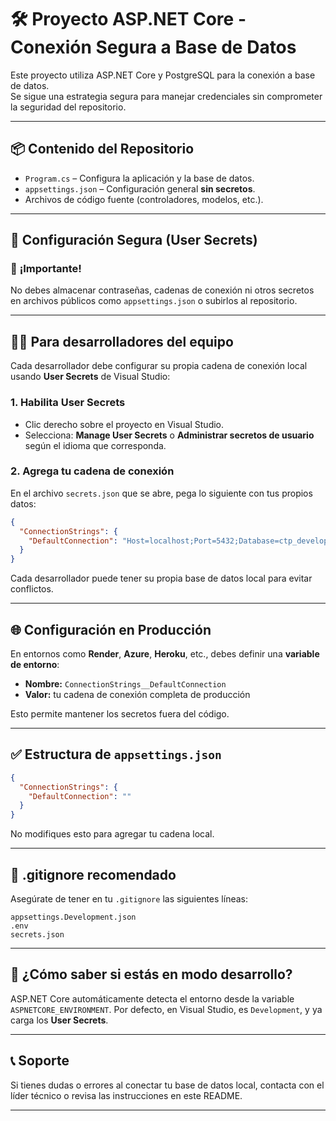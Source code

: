 ﻿# 🛠️ Proyecto ASP.NET Core - Conexión Segura a Base de Datos

Este proyecto utiliza ASP.NET Core y PostgreSQL para la conexión a base de datos.  
Se sigue una estrategia segura para manejar credenciales sin comprometer la seguridad del repositorio.

---

## 📦 Contenido del Repositorio

- `Program.cs` – Configura la aplicación y la base de datos.
- `appsettings.json` – Configuración general **sin secretos**.
- Archivos de código fuente (controladores, modelos, etc.).

---

## 🔐 Configuración Segura (User Secrets)

### 🚫 **¡Importante!**
No debes almacenar contraseñas, cadenas de conexión ni otros secretos en archivos públicos como `appsettings.json` o subirlos al repositorio.

---

## 👩‍💻 Para desarrolladores del equipo

Cada desarrollador debe configurar su propia cadena de conexión local usando **User Secrets** de Visual Studio:

### 1. Habilita User Secrets
- Clic derecho sobre el proyecto en Visual Studio.
- Selecciona: **Manage User Secrets** o **Administrar secretos de usuario** según el idioma que corresponda.

### 2. Agrega tu cadena de conexión
En el archivo `secrets.json` que se abre, pega lo siguiente con tus propios datos:

```json
{
  "ConnectionStrings": {
    "DefaultConnection": "Host=localhost;Port=5432;Database=ctp_develop_tunombre;Username=tuusuario;Password=tucontraseña"
  }
}
````

Cada desarrollador puede tener su propia base de datos local para evitar conflictos.

---

## 🌐 Configuración en Producción

En entornos como **Render**, **Azure**, **Heroku**, etc., debes definir una **variable de entorno**:

* **Nombre:** `ConnectionStrings__DefaultConnection`
* **Valor:** tu cadena de conexión completa de producción

Esto permite mantener los secretos fuera del código.

---

## ✅ Estructura de `appsettings.json`

```json
{
  "ConnectionStrings": {
    "DefaultConnection": ""
  }
}
```

No modifiques esto para agregar tu cadena local.

---

## 📂 .gitignore recomendado

Asegúrate de tener en tu `.gitignore` las siguientes líneas:

```
appsettings.Development.json
.env
secrets.json
```

---

## 🧪 ¿Cómo saber si estás en modo desarrollo?

ASP.NET Core automáticamente detecta el entorno desde la variable `ASPNETCORE_ENVIRONMENT`.
Por defecto, en Visual Studio, es `Development`, y ya carga los **User Secrets**.

---

## 📞 Soporte

Si tienes dudas o errores al conectar tu base de datos local, contacta con el líder técnico o revisa las instrucciones en este README.

---
